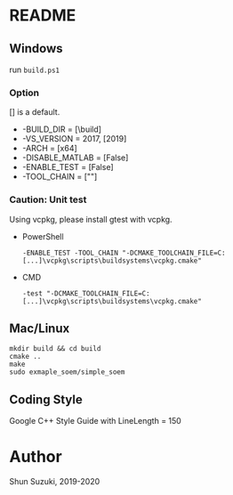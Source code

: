 # README #

## Windows ##

run `build.ps1`

### Option ###

[] is a default.

* -BUILD_DIR = [\build]
* -VS_VERSION = 2017, [2019]
* -ARCH = [x64]
* -DISABLE_MATLAB = [False]
* -ENABLE_TEST = [False]
* -TOOL_CHAIN = [""]

### Caution: Unit test ###

Using vcpkg, please install gtest with vcpkg.

* PowerShell
    ```
    -ENABLE_TEST -TOOL_CHAIN "-DCMAKE_TOOLCHAIN_FILE=C:[...]\vcpkg\scripts\buildsystems\vcpkg.cmake"
    ```

* CMD
    ```
    -test "-DCMAKE_TOOLCHAIN_FILE=C:[...]\vcpkg\scripts\buildsystems\vcpkg.cmake"
    ```

## Mac/Linux ##

```
mkdir build && cd build
cmake ..
make
sudo exmaple_soem/simple_soem
```

## Coding Style ##

Google C++ Style Guide with LineLength = 150

# Author #

Shun Suzuki, 2019-2020